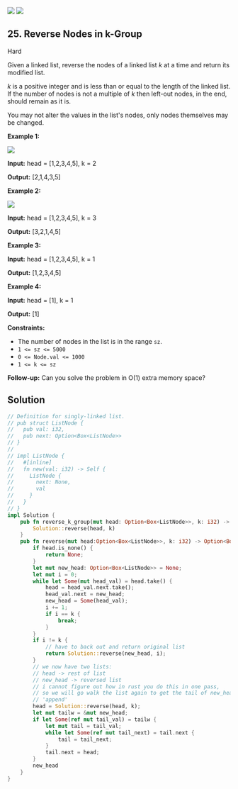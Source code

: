 [![](https://img.shields.io/github/stars/LeetCode-in-Rust/LeetCode-in-Rust?label=Stars&style=flat-square)](https://github.com/LeetCode-in-Rust/LeetCode-in-Rust)
[![](https://img.shields.io/github/forks/LeetCode-in-Rust/LeetCode-in-Rust?label=Fork%20me%20on%20GitHub%20&style=flat-square)](https://github.com/LeetCode-in-Rust/LeetCode-in-Rust/fork)

## 25\. Reverse Nodes in k-Group

Hard

Given a linked list, reverse the nodes of a linked list _k_ at a time and return its modified list.

_k_ is a positive integer and is less than or equal to the length of the linked list. If the number of nodes is not a multiple of _k_ then left-out nodes, in the end, should remain as it is.

You may not alter the values in the list's nodes, only nodes themselves may be changed.

**Example 1:**

![](https://assets.leetcode.com/uploads/2020/10/03/reverse_ex1.jpg)

**Input:** head = [1,2,3,4,5], k = 2

**Output:** [2,1,4,3,5]

**Example 2:**

![](https://assets.leetcode.com/uploads/2020/10/03/reverse_ex2.jpg)

**Input:** head = [1,2,3,4,5], k = 3

**Output:** [3,2,1,4,5]

**Example 3:**

**Input:** head = [1,2,3,4,5], k = 1

**Output:** [1,2,3,4,5]

**Example 4:**

**Input:** head = [1], k = 1

**Output:** [1]

**Constraints:**

*   The number of nodes in the list is in the range `sz`.
*   `1 <= sz <= 5000`
*   `0 <= Node.val <= 1000`
*   `1 <= k <= sz`

**Follow-up:** Can you solve the problem in O(1) extra memory space?

## Solution

```rust
// Definition for singly-linked list.
// pub struct ListNode {
//   pub val: i32,
//   pub next: Option<Box<ListNode>>
// }
// 
// impl ListNode {
//   #[inline]
//   fn new(val: i32) -> Self {
//     ListNode {
//       next: None,
//       val
//     }
//   }
// }
impl Solution {
    pub fn reverse_k_group(mut head: Option<Box<ListNode>>, k: i32) -> Option<Box<ListNode>> {
        Solution::reverse(head, k)
    }
    pub fn reverse(mut head:Option<Box<ListNode>>, k: i32) -> Option<Box<ListNode>> {
        if head.is_none() {
            return None;
        }
        let mut new_head: Option<Box<ListNode>> = None;
        let mut i = 0;
        while let Some(mut head_val) = head.take() {
            head = head_val.next.take();
            head_val.next = new_head;
            new_head = Some(head_val);
            i += 1;
            if i == k {
                break;
            }
        }
        if i != k {
            // have to back out and return original list
            return Solution::reverse(new_head, i);
        }
        // we now have two lists:
        // head -> rest of list
        // new_head -> reversed list
        // i cannot figure out how in rust you do this in one pass, 
        // so we will go walk the list again to get the tail of new_head and make it head
        // 'append'
        head = Solution::reverse(head, k);
        let mut tailw = &mut new_head;
        if let Some(ref mut tail_val) = tailw {
            let mut tail = tail_val;
            while let Some(ref mut tail_next) = tail.next {
                tail = tail_next;
            }
            tail.next = head;
        }
        new_head
    }
}
```
